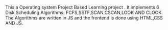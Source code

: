 This a Operating system Project Based Learning project .
It implements 6 Disk Scheduling Algorithms: FCFS,SSTF,SCAN,CSCAN,LOOK AND CLOOK.
The Algorithms are written in JS and the frontend is done using HTML,CSS AND JS.
